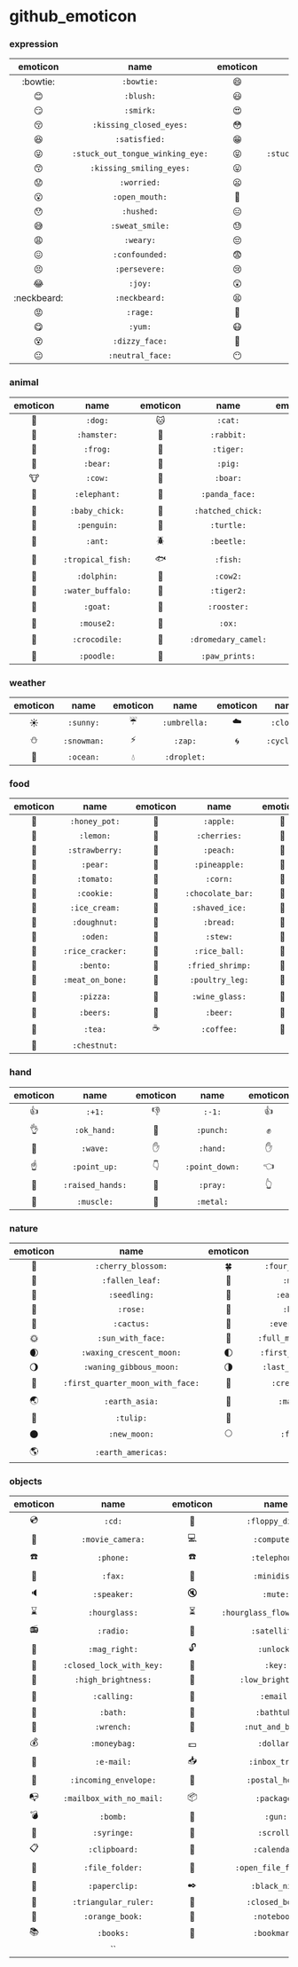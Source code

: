 # github_emoticon

### expression
|emoticon|name|emoticon|name|emoticon|name|
|:-:|:-----:|:-:|:-----:|:-:|:-----:|
|:bowtie:|`:bowtie:`|:smile:|`:smile:`|:laughing:|`:laughing:`|
|:blush:|`:blush:`|:smiley:|`:smiley:`|:relaxed:|`:relaxed:`|
|:smirk:|`:smirk:`|:heart_eyes:|`:heart_eyes:`|:kissing_heart:|`:kissing_heart:`|
|:kissing_closed_eyes:|`:kissing_closed_eyes:`|:flushed:|`:flushed:`|:relieved:|`:relieved:`|
|:satisfied:|`:satisfied:`|:grin:|`:grin:`|:wink:|`:wink:`|
|:stuck_out_tongue_winking_eye:|`:stuck_out_tongue_winking_eye:`|:stuck_out_tongue_closed_eyes:|`:stuck_out_tongue_closed_eyes:`|:kissing:|`:kissing:`|
|:kissing_smiling_eyes:|`:kissing_smiling_eyes:`|:stuck_out_tongue:|`:stuck_out_tongue:`|:sleeping:|`:sleeping:`|
|:worried:|`:worried:`|:frowning:|`:frowning:`|:anguished:|`:anguished:`|
|:open_mouth:|`:open_mouth:`|:grimacing:|`:grimacing:`|:confused:|`:confused:`|
|:hushed:|`:hushed:`|:expressionless:|`:expressionless:`|:unamused:|`:unamused:`|
|:sweat_smile:|`:sweat_smile:`|:sweat:|`:sweat:`|:disappointed_relieved:|`:disappointed_relieved:`|
|:weary:|`:weary:`|:pensive:|`:pensive:`|:disappointed:|`:disappointed:`|
|:confounded:|`:confounded:`|:fearful:|`:fearful:`|:cold_sweat:|`:cold_sweat:`|
|:persevere:|`:persevere:`|:cry:|`:cry:`|:sob:|`:sob:`|
|:joy:|`:joy:`|:astonished:|`:astonished:`|:scream:|`:scream:`|
|:neckbeard:|`:neckbeard:`|:tired_face:|`:tired_face:`|:angry:|`:angry:`|
|:rage:|`:rage:`|:triumph:|`:triumph:`|:sleepy:|`:sleepy:`|
|:yum:|`:yum:`|:mask:|`:mask:`|:sunglasses:|`:sunglasses:`|
|:dizzy_face:|`:dizzy_face:`|:imp:|`:imp:`|:smiling_imp:|`:smiling_imp:`|
|:neutral_face:|`:neutral_face:`|:no_mouth:|`:no_mouth:`|:innocent:|`:innocent:`|

### animal
|emoticon|name|emoticon|name|emoticon|name|emoticon|name|
|:--:|:------:|:--:|:------:|:--:|:------:|:--:|:------:|
|:dog:|`:dog:`|:cat:|`:cat:`|:mouse:|`:mouse:`|:monkey:|`:monkey:`|
|:hamster:|`:hamster:`|:rabbit:|`:rabbit:`|:wolf:|`:wolf:`|:horse:|`:horse:`|
|:frog:|`:frog:`|:tiger:|`:tiger:`|:koala:|`:koala:`|:racehorse:|`:racehorse:`|
|:bear:|`:bear:`|:pig:|`:pig:`|:pig_nose:|`:pig_nose:`|:camel:|`:camel:`|
|:cow:|`:cow:`|:boar:|`:boar:`|:monkey_face:|`:monkey_face:`|:sheep:|`:sheep:`|
|:elephant:|`:elephant:`|:panda_face:|`:panda_face:`|:snake:|`:snake:`|:bird:|`:bird:`|
|:baby_chick:|`:baby_chick:`|:hatched_chick:|`:hatched_chick:`|:hatching_chick:|`:hatching_chick:`|:chicken:|`:chicken:`|
|:penguin:|`:penguin:`|:turtle:|`:turtle:`|:bug:|`:bug:`|:honeybee:|`:honeybee:`|
|:ant:|`:ant:`|:beetle:|`:beetle:`|:snail:|`:snail:`|:octopus:|`:octopus:`|
|:tropical_fish:|`:tropical_fish:`|:fish:|`:fish:`|:whale:|`:whale:`|:whale2:|`:whale2:`|
|:dolphin:|`:dolphin:`|:cow2:|`:cow2:`|:ram:|`:ram:`|:rat:|`:rat:`|
|:water_buffalo:|`:water_buffalo:`|:tiger2:|`:tiger2:`|:rabbit2:|`:rabbit2:`|:dragon:|`:dragon:`|
|:goat:|`:goat:`|:rooster:|`:rooster:`|:dog2:|`:dog2:`|:pig2:|`:pig2:`|
|:mouse2:|`:mouse2:`|:ox:|`:ox:`|:dragon_face:|`:dragon_face:`|:blowfish:|`:blowfish:`|
|:crocodile:|`:crocodile:`|:dromedary_camel:|`:dromedary_camel:`|:leopard:|`:leopard:`|:cat2:|`:cat2:`|
|:poodle:|`:poodle:`|:paw_prints:|`:paw_prints:`|

### weather
|emoticon|name|emoticon|name|emoticon|name|emoticon|name|
|:--:|:------:|:--:|:------:|:--:|:------:|:--:|:------:|
|:sunny:|`:sunny:`|:umbrella:|`:umbrella:`|:cloud:|`:cloud:`|:snowflake:|`:snowflake:`|
|:snowman:|`:snowman:`|:zap:|`:zap:`|:cyclone:|`:cyclone:`|:foggy:|`:foggy:`|
|:ocean:|`:ocean:`|:droplet:|`:droplet:`|

### food
|emoticon|name|emoticon|name|emoticon|name|emoticon|name|
|:--:|:------:|:--:|:------:|:--:|:------:|:--:|:------:|
|:honey_pot:|`:honey_pot:`|:apple:|`:apple:`|:green_apple:|`:green_apple:`|:tangerine:|`:tangerine:`|
|:lemon:|`:lemon:`|:cherries:|`:cherries:`|:grapes:|`:grapes:`|:watermelon:|`:watermelon:`|
|:strawberry:|`:strawberry:`|:peach:|`:peach:`|:melon:|`:melon:`|:banana:|`:banana:`|
|:pear:|`:pear:`|:pineapple:|`:pineapple:`|:sweet_potato:|`:sweet_potato:`|:eggplant:|`:eggplant:`|
|:tomato:|`:tomato:`|:corn:|`:corn:`|:lollipop:|`:lollipop:`|:candy:|`:candy:`|
|:cookie:|`:cookie:`|:chocolate_bar:|`:chocolate_bar:`|:cake:|`:cake:`|:birthday:|`:birthday:`|
|:ice_cream:|`:ice_cream:`|:shaved_ice:|`:shaved_ice:`|:custard:|`:custard:`|:icecream:|`:icecream:`|
|:doughnut:|`:doughnut:`|:bread:|`:bread:`|:egg:|`:egg:`|:dango:|`:dango:`|
|:oden:|`:oden:`|:stew:|`:stew:`|:ramen:|`:ramen:`|:rice:|`:rice:`|
|:rice_cracker:|`:rice_cracker:`|:rice_ball:|`:rice_ball:`|:fish_cake:|`:fish_cake:`|:sushi:|`:sushi:`|
|:bento:|`:bento:`|:fried_shrimp:|`:fried_shrimp:`|:curry:|`:curry:`|:spaghetti:|`:spaghetti:`|
|:meat_on_bone:|`:meat_on_bone:`|:poultry_leg:|`:poultry_leg:`|:fries:|`:fries:`|:hamburger:|`:hamburger:`|
|:pizza:|`:pizza:`|:wine_glass:|`:wine_glass:`|:tropical_drink:|`:tropical_drink:`|:cocktail:|`:cocktail:`|
|:beers:|`:beers:`|:beer:|`:beer:`|:baby_bottle:|`:baby_bottle:`|:sake:|`:sake:`|
|:tea:|`:tea:`|:coffee:|`:coffee:`|:fishing_pole_and_fish:|`:fishing_pole_and_fish:`|:fork_and_knife:|`:fork_and_knife:`|
|:chestnut:|`:chestnut:`|

### hand
|emoticon|name|emoticon|name|emoticon|name|emoticon|name|
|:--:|:------:|:--:|:------:|:--:|:------:|:--:|:------:|
|:+1:|`:+1:`|:-1:|`:-1:`|:thumbsup:|`:thumbsup:`|:thumbsdown:|`:thumbsdown:`|
|:ok_hand:|`:ok_hand:`|:punch:|`:punch:`|:fist:|`:fist:`|:v:|`:v:`|
|:wave:|`:wave:`|:hand:|`:hand:`|:raised_hand:|`:raised_hand:`|:open_hands:|`:open_hands:`|
|:point_up:|`:point_up:`|:point_down:|`:point_down:`|:point_left:|`:point_left:`|:point_right:|`:point_right:`|
|:raised_hands:|`:raised_hands:`|:pray:|`:pray:`|:point_up_2:|`:point_up_2:`|:clap:|`:clap:`|
|:muscle:|`:muscle:`|:metal:|`:metal:`|

### nature
|emoticon|name|emoticon|name|emoticon|name|
|:--:|:------:|:--:|:------:|:--:|:------:|
|:cherry_blossom:|`:cherry_blossom:`|:four_leaf_clover:|`:four_leaf_clover:`|:sunflower:|`:sunflower:`|
|:fallen_leaf:|`:fallen_leaf:`|:mushroom:|`:mushroom:`|:palm_tree:|`:palm_tree:`|
|:seedling:|`:seedling:`|:ear_of_rice:|`:ear_of_rice:`|:bouquet:|`:bouquet:`|
|:rose:|`:rose:`|:hibiscus:|`:hibiscus:`|:leaves:|`:leaves:`|
|:cactus:|`:cactus:`|:evergreen_tree:|`:evergreen_tree:`|:blossom:|`:blossom:`|
|:sun_with_face:|`:sun_with_face:`|:full_moon_with_face:|`:full_moon_with_face:`|:new_moon_with_face:|`:new_moon_with_face:`|
|:waxing_crescent_moon:|`:waxing_crescent_moon:`|:first_quarter_moon:|`:first_quarter_moon:`|:waxing_gibbous_moon:|`:waxing_gibbous_moon:`|
|:waning_gibbous_moon:|`:waning_gibbous_moon:`|:last_quarter_moon:|`:last_quarter_moon:`|:waning_crescent_moon:|`:waning_crescent_moon:`|
|:first_quarter_moon_with_face:|`:first_quarter_moon_with_face:`|:crescent_moon:|`:crescent_moon:`|:earth_africa:|`:earth_africa:`|
|:earth_asia:|`:earth_asia:`|:maple_leaf:|`:maple_leaf:`|:deciduous_tree:|`:deciduous_tree:`|
|:tulip:|`:tulip:`|:herb:|`:herb:`|:shell:|`:shell:`|
|:new_moon:|`:new_moon:`|:full_moon:|`:full_moon:`|:last_quarter_moon_with_face:|`:last_quarter_moon_with_face:`|
|:earth_americas:|`:earth_americas:`|

### objects
|emoticon|name|emoticon|name|emoticon|name|emoticon|name|
|:--:|:------:|:--:|:------:|:--:|:------:|:--:|:------:|
|:cd:|`:cd:`|:floppy_disk:|`:floppy_disk:`|:video_camera:|`:video_camera:`|:camera:|`:camera:`|
|:movie_camera:|`:movie_camera:`|:computer:|`:computer:`|:tv:|`:tv:`|:iphone:|`:iphone:`|
|:phone:|`:phone:`|:telephone:|`:telephone:`|:telephone_receiver:|`:telephone_receiver:`|:pager:|`:pager:`|
|:fax:|`:fax:`|:minidisc:|`:minidisc:`|:vhs:|`:vhs:`|:sound:|`:sound:`|
|:speaker:|`:speaker:`|:mute:|`:mute:`|:loudspeaker:|`:loudspeaker:`|:mega:|`:mega:`|
|:hourglass:|`:hourglass:`|:hourglass_flowing_sand:|`:hourglass_flowing_sand:`|:alarm_clock:|`:alarm_clock:`|:watch:|`:watch:`|
|:radio:|`:radio:`|:satellite:|`:satellite:`|:loop:|`:loop:`|:mag:|`:mag:`|
|:mag_right:|`:mag_right:`|:unlock:|`:unlock:`|:lock:|`:lock:`|:lock_with_ink_pen:|`:lock_with_ink_pen:`|
|:closed_lock_with_key:|`:closed_lock_with_key:`|:key:|`:key:`|:bulb:|`:bulb:`|:flashlight:|`:flashlight:`|
|:high_brightness:|`:high_brightness:`|:low_brightness:|`:low_brightness:`|:electric_plug:|`:electric_plug:`|:battery:|`:battery:`|
|:calling:|`:calling:`|:email:|`:email:`|:mailbox:|`:mailbox:`|:postbox:|`:postbox:`|
|:bath:|`:bath:`|:bathtub:|`:bathtub:`|:shower:|`:shower:`|:toilet:|`:toilet:`|
|:wrench:|`:wrench:`|:nut_and_bolt:|`:nut_and_bolt:`|:hammer:|`:hammer:`|:seat:|`:seat:`|
|:moneybag:|`:moneybag:`|:dollar:|`:dollar:`|:euro:|`:euro:`|:credit_card:|`:credit_card:`|
|:e-mail:|`:e-mail:`|:inbox_tray:|`:inbox_tray:`|:outbox_tray:|`:outbox_tray:`|:envelope:|`:envelope:`|
|:incoming_envelope:|`:incoming_envelope:`|:postal_horn:|`:postal_horn:`|:mailbox_closed:|`:mailbox_closed:`|:mailbox_with_mail:|`:mailbox_with_mail:`|
|:mailbox_with_no_mail:|`:mailbox_with_no_mail:`|:package:|`:package:`|:door:|`:door:`|:smoking:|`:smoking:`|
|:bomb:|`:bomb:`|:gun:|`:gun:`|:hocho:|`:hocho:`|:pill:|`:pill:`|
|:syringe:|`:syringe:`|:scroll:|`:scroll:`|:page_facing_up:|`:page_facing_up:`|:page_with_curl:|`:page_with_curl:`|
|:clipboard:|`:clipboard:`|:calendar:|`:calendar:`|:date:|`:date:`|:card_index:|`:card_index:`|
|:file_folder:|`:file_folder:`|:open_file_folder:|`:open_file_folder:`|:scissors:|`:scissors:`|:pushpin:|`:pushpin:`|
|:paperclip:|`:paperclip:`|:black_nib:|`:black_nib:`|:pencil2:|`:pencil2:`|:straight_ruler:|`:straight_ruler:`|
|:triangular_ruler:|`:triangular_ruler:`|:closed_book:|`:closed_book:`|:green_book:|`:green_book:`|:blue_book:|`:blue_book:`|
|:orange_book:|`:orange_book:`|:notebook:|`:notebook:`|:notebook_with_decorative_cover:|`:notebook_with_decorative_cover:`|:ledger:|`:ledger:`|
|:books:|`:books:`|:bookmark:|`:bookmark:`|:name_badge:|`:name_badge:`|:microscope:|`:microscope:`|
||``|
